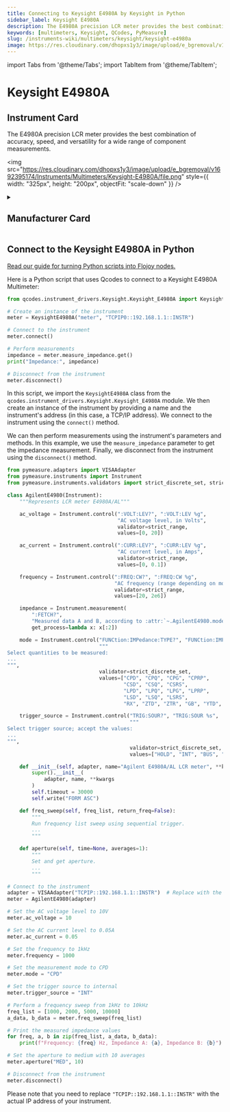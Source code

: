 ```yaml
---
title: Connecting to Keysight E4980A by Keysight in Python
sidebar_label: Keysight E4980A
description: The E4980A precision LCR meter provides the best combination of accuracy, speed, and versatility for a wide range of component measurements.
keywords: [multimeters, Keysight, QCodes, PyMeasure]
slug: /instruments-wiki/multimeters/keysight/keysight-e4980a
image: https://res.cloudinary.com/dhopxs1y3/image/upload/e_bgremoval/v1692395174/Instruments/Multimeters/Keysight-E4980A/file.png
---
```


import Tabs from '@theme/Tabs';
import TabItem from '@theme/TabItem';

# Keysight E4980A

## Instrument Card

<div className="flex">

<div>

The E4980A precision LCR meter provides the best combination of accuracy, speed, and versatility for a wide range of component measurements.

</div>

<img src="https://res.cloudinary.com/dhopxs1y3/image/upload/e_bgremoval/v1692395174/Instruments/Multimeters/Keysight-E4980A/file.png" style={{ width: "325px", height: "200px", objectFit: "scale-down" }} />

</div>

<details>
<summary><h2>Manufacturer Card</h2></summary>

<img src="https://res.cloudinary.com/dhopxs1y3/image/upload/e_bgremoval/v1692125973/Instruments/Vendor%20Logos/Keysight.png" style={{ width: "100%", height: "170px",objectFit: "scale-down" }} />

Keysight Technologies, or Keysight, is an American company that manufactures electronics test and measurement equipment and software. <a href="https://www.keysight.com/us/en/home.html">Website</a>.

<ul>
  <li>Headquarters: USA</li>
  <li>Yearly Revenue (millions, USD): 5420.0</li>
</ul>
</details>

## Connect to the Keysight E4980A in Python

[Read our guide for turning Python scripts into Flojoy nodes.](https://docs.flojoy.ai/custom-nodes/creating-custom-node/)
<Tabs>
<TabItem value="QCodes" label="QCodes">

Here is a Python script that uses Qcodes to connect to a Keysight E4980A Multimeter:

```python
from qcodes.instrument_drivers.Keysight.Keysight_E4980A import KeysightE4980A

# Create an instance of the instrument
meter = KeysightE4980A("meter", "TCPIP0::192.168.1.1::INSTR")

# Connect to the instrument
meter.connect()

# Perform measurements
impedance = meter.measure_impedance.get()
print("Impedance:", impedance)

# Disconnect from the instrument
meter.disconnect()
```

In this script, we import the `KeysightE4980A` class from the `qcodes.instrument_drivers.Keysight.Keysight_E4980A` module. We then create an instance of the instrument by providing a name and the instrument's address (in this case, a TCP/IP address). We connect to the instrument using the `connect()` method.

We can then perform measurements using the instrument's parameters and methods. In this example, we use the `measure_impedance` parameter to get the impedance measurement. Finally, we disconnect from the instrument using the `disconnect()` method.

</TabItem>
<TabItem value="PyMeasure" label="PyMeasure">


```python
from pymeasure.adapters import VISAAdapter
from pymeasure.instruments import Instrument
from pymeasure.instruments.validators import strict_discrete_set, strict_range

class AgilentE4980(Instrument):
    """Represents LCR meter E4980A/AL"""

    ac_voltage = Instrument.control(":VOLT:LEV?", ":VOLT:LEV %g",
                                    "AC voltage level, in Volts",
                                    validator=strict_range,
                                    values=[0, 20])

    ac_current = Instrument.control(":CURR:LEV?", ":CURR:LEV %g",
                                    "AC current level, in Amps",
                                    validator=strict_range,
                                    values=[0, 0.1])

    frequency = Instrument.control(":FREQ:CW?", ":FREQ:CW %g",
                                   "AC frequency (range depending on model), in Hertz",
                                   validator=strict_range,
                                   values=[20, 2e6])

    impedance = Instrument.measurement(
        ":FETCH?",
        "Measured data A and B, according to :attr:`~.AgilentE4980.mode`",
        get_process=lambda x: x[:2])

    mode = Instrument.control("FUNCtion:IMPedance:TYPE?", "FUNCtion:IMPedance:TYPE %s",
                              """
Select quantities to be measured:
...
""",
                              validator=strict_discrete_set,
                              values=["CPD", "CPQ", "CPG", "CPRP",
                                      "CSD", "CSQ", "CSRS",
                                      "LPD", "LPQ", "LPG", "LPRP",
                                      "LSD", "LSQ", "LSRS",
                                      "RX", "ZTD", "ZTR", "GB", "YTD", "YTR", ])

    trigger_source = Instrument.control("TRIG:SOUR?", "TRIG:SOUR %s",
                                        """
Select trigger source; accept the values:
...
""",
                                        validator=strict_discrete_set,
                                        values=["HOLD", "INT", "BUS", "EXT"])

    def __init__(self, adapter, name="Agilent E4980A/AL LCR meter", **kwargs):
        super().__init__(
            adapter, name, **kwargs
        )
        self.timeout = 30000
        self.write("FORM ASC")

    def freq_sweep(self, freq_list, return_freq=False):
        """
        Run frequency list sweep using sequential trigger.
        ...
        """

    def aperture(self, time=None, averages=1):
        """
        Set and get aperture.
        ...
        """

# Connect to the instrument
adapter = VISAAdapter("TCPIP::192.168.1.1::INSTR")  # Replace with the actual IP address of the instrument
meter = AgilentE4980(adapter)

# Set the AC voltage level to 10V
meter.ac_voltage = 10

# Set the AC current level to 0.05A
meter.ac_current = 0.05

# Set the frequency to 1kHz
meter.frequency = 1000

# Set the measurement mode to CPD
meter.mode = "CPD"

# Set the trigger source to internal
meter.trigger_source = "INT"

# Perform a frequency sweep from 1kHz to 10kHz
freq_list = [1000, 2000, 5000, 10000]
a_data, b_data = meter.freq_sweep(freq_list)

# Print the measured impedance values
for freq, a, b in zip(freq_list, a_data, b_data):
    print(f"Frequency: {freq} Hz, Impedance A: {a}, Impedance B: {b}")

# Set the aperture to medium with 10 averages
meter.aperture("MED", 10)

# Disconnect from the instrument
meter.disconnect()
```

Please note that you need to replace `"TCPIP::192.168.1.1::INSTR"` with the actual IP address of your instrument.

</TabItem>
</Tabs>